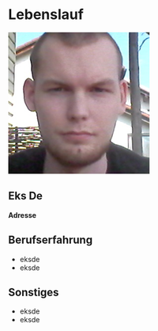 # Lebenslauf
![Bild](./valentin.35.jpg "valentin")
## Eks De
**Adresse**

## Berufserfahrung
+ eksde
+ eksde

## Sonstiges
+ eksde
+ eksde
